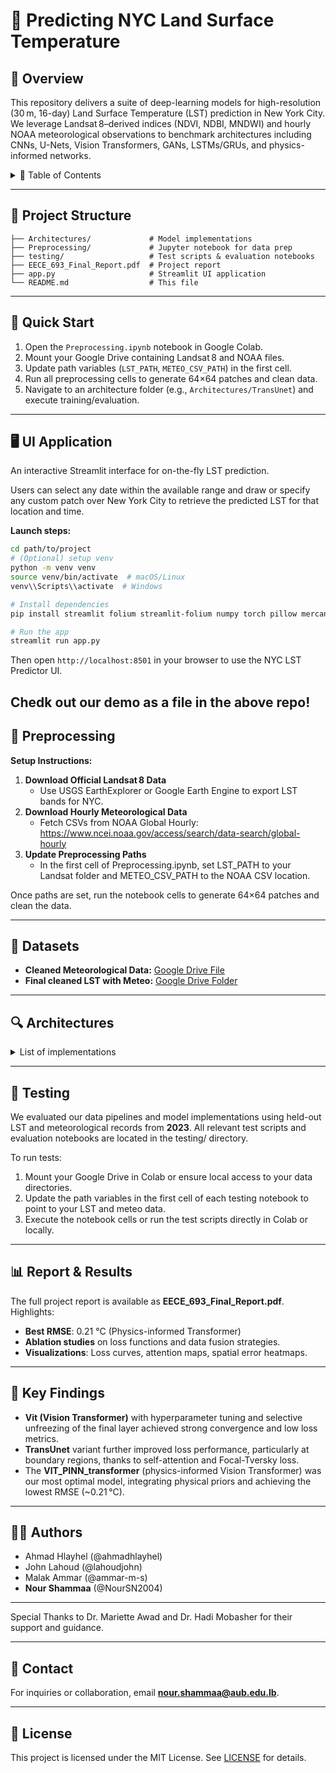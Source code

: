 # 🌇 Predicting NYC Land Surface Temperature

## 📖 Overview
This repository delivers a suite of deep-learning models for high-resolution (30 m, 16-day) Land Surface Temperature (LST) prediction in New York City. We leverage Landsat 8–derived indices (NDVI, NDBI, MNDWI) and hourly NOAA meteorological observations to benchmark architectures including CNNs, U-Nets, Vision Transformers, GANs, LSTMs/GRUs, and physics-informed networks.

<details>
  <summary>📂 Table of Contents</summary>

  - [📖 Overview](#📖-overview)
  - [📁 Project Structure](#📁-project-structure)
  - [🚀 Quick Start](#🚀-quick-start)
  - [🖥️ UI Application](#🖥️-ui-application)
  - [💾 Preprocessing](#💾-preprocessing)
  - [📂 Datasets](#📂-datasets)
  - [🔍 Architectures](#🔍-architectures)
  - [🧪 Testing](#🧪-testing)
  - [📊 Report & Results](#📊-report--results)
  - [🔑 Key Findings](#🔑-key-findings)
  - [👩‍💻 Authors](#👩‍💻-authors)
  - [📧 Contact](#📧-contact)
  - [📜 License](#📜-license)

</details>

---

## 📁 Project Structure
```
├── Architectures/             # Model implementations
├── Preprocessing/             # Jupyter notebook for data prep
├── testing/                   # Test scripts & evaluation notebooks
├── EECE_693_Final_Report.pdf  # Project report
├── app.py                     # Streamlit UI application
└── README.md                  # This file
```

---

## 🚀 Quick Start
1. Open the `Preprocessing.ipynb` notebook in Google Colab.
2. Mount your Google Drive containing Landsat 8 and NOAA files.
3. Update path variables (`LST_PATH`, `METEO_CSV_PATH`) in the first cell.
4. Run all preprocessing cells to generate 64×64 patches and clean data.
5. Navigate to an architecture folder (e.g., `Architectures/TransUnet`) and execute training/evaluation.

---

## 🖥️ UI Application
An interactive Streamlit interface for on-the-fly LST prediction.

Users can select any date within the available range and draw or specify any custom patch over New York City to retrieve the predicted LST for that location and time.

**Launch steps:**
```bash
cd path/to/project
# (Optional) setup venv
python -m venv venv
source venv/bin/activate  # macOS/Linux
venv\\Scripts\\activate  # Windows

# Install dependencies
pip install streamlit folium streamlit-folium numpy torch pillow mercantile requests

# Run the app
streamlit run app.py
```

Then open `http://localhost:8501` in your browser to use the NYC LST Predictor UI.

Chedk out our demo as a file in the above repo!
---

## 💾 Preprocessing
**Setup Instructions:**
1. **Download Official Landsat 8 Data**
   - Use USGS EarthExplorer or Google Earth Engine to export LST bands for NYC.
2. **Download Hourly Meteorological Data**
   - Fetch CSVs from NOAA Global Hourly: https://www.ncei.noaa.gov/access/search/data-search/global-hourly
3. **Update Preprocessing Paths**
   - In the first cell of Preprocessing.ipynb, set LST_PATH to your Landsat folder and METEO_CSV_PATH to the NOAA CSV location.

Once paths are set, run the notebook cells to generate 64×64 patches and clean the data.

---

## 📂 Datasets
- **Cleaned Meteorological Data:** [Google Drive File](https://drive.google.com/file/d/1ss4D_ZkzQWdW9VIsAOJFZBPHo05u04sR/view?usp=drive_link)
- **Final cleaned LST with Meteo:** [Google Drive Folder](https://drive.google.com/drive/folders/1nXb8mzun6akRigNKNxWN9S0lplsE6m3V?usp=drive_link)

---

## 🔍 Architectures
<details>
<summary>List of implementations</summary>

- **CNN_MLP**: Baseline CNN + MLP fusion of image & weather tokens.
- **Unet**: Standard U-Net with multiple variants — loss functions include Smooth L1, L1, and Focal-Tversky; one implementation features a ResNet encoder, while another integrates the SEBlock described in the report.
- **Unet-Vit-hybrid**: TransUNet combining the Mix Transformer (MiT-B0) backbone with a U-Net decoder for spatio-temporal fusion.
- **LSTM_vit**: Vision Transformer backbone fused with a 6-hour LSTM head to incorporate sequential meteorological inputs.
- **GAN_meteo**: Conditional GAN architecture for data augmentation, generating synthetic meteorological feature maps only.
- **GRU**: Fusion model using a Vision Transformer encoder with a GRU module to process weather sequences.
- **TransUnet**: Transformer-augmented U-Net that leverages self-attention layers and employs the Focal-Tversky loss for improved boundary delineation.
- **VIT_PINN_transformer**: Physics-informed Vision Transformer integrating Newtonian cooling priors to enforce physically realistic temperature decay patterns.
- **Vit**: Vision Transformer baseline model, enhanced through hyperparameter tuning and selective unfreezing of the final layer.
- **Final_Optimal**: Hyperparameter-tuned best-performing configuration using a physics-informed Vision Transformer (achieved RMSE ≈ 0.21 °C).

</details>

---

## 🧪 Testing
We evaluated our data pipelines and model implementations using held-out LST and meteorological records from **2023**. All relevant test scripts and evaluation notebooks are located in the testing/ directory.

To run tests:
1. Mount your Google Drive in Colab or ensure local access to your data directories.
2. Update the path variables in the first cell of each testing notebook to point to your LST and meteo data.
3. Execute the notebook cells or run the test scripts directly in Colab or locally.

---

## 📊 Report & Results
The full project report is available as **EECE_693_Final_Report.pdf**. Highlights:
- **Best RMSE**: 0.21 °C (Physics-informed Transformer)
- **Ablation studies** on loss functions and data fusion strategies.
- **Visualizations**: Loss curves, attention maps, spatial error heatmaps.

---

## 🔑 Key Findings
- **Vit (Vision Transformer)** with hyperparameter tuning and selective unfreezing of the final layer achieved strong convergence and low loss metrics.
- **TransUnet** variant further improved loss performance, particularly at boundary regions, thanks to self-attention and Focal-Tversky loss.
- The **VIT_PINN_transformer** (physics-informed Vision Transformer) was our most optimal model, integrating physical priors and achieving the lowest RMSE (~0.21 °C).

---

## 👩‍💻 Authors
- Ahmad Hlayhel (@ahmadhlayhel)
- John Lahoud (@lahoudjohn)
- Malak Ammar (@ammar-m-s)
- **Nour Shammaa** (@NourSN2004)

---

Special Thanks to Dr. Mariette Awad and Dr. Hadi Mobasher for their support and guidance.

---

## 📧 Contact
For inquiries or collaboration, email **nour.shammaa@aub.edu.lb**.

---

## 📜 License
This project is licensed under the MIT License. See [LICENSE](LICENSE) for details.

